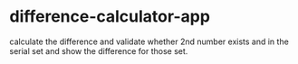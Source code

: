 # difference-calculator-app
calculate the difference and validate whether 2nd number exists and in the serial set and show the difference for those set.
